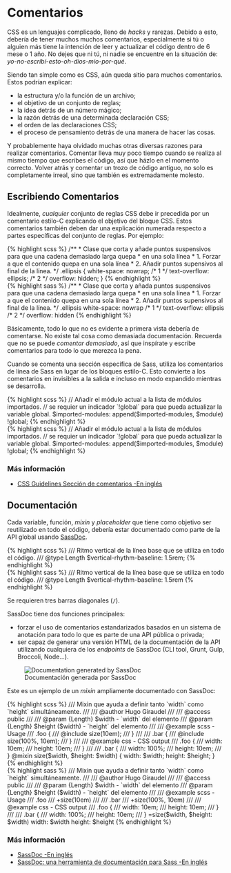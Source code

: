 
# Comentarios

CSS es un lenguajes complicado, lleno de *hacks* y rarezas. Debido a esto, debería de tener muchos muchos comentarios, especialmente si tú o alguien más tiene la intención de leer y actualizar el código dentro de 6 mese o 1 año. No dejes que ni tú, ni nadie se encuentre en la situación de: *yo-no-escribí-esto-oh-dios-mio-por-qué*.

Siendo tan simple como es CSS, aún queda sitio para muchos comentarios. Estos podrían explicar:

* la estructura y/o la función de un archivo;
* el objetivo de un conjunto de reglas;
* la idea detrás de un número mágico;
* la razón detrás de una determinada declaración CSS;
* el orden de las declaraciones CSS;
* el proceso de pensamiento detrás de una manera de hacer las cosas.

Y probablemente haya olvidado muchas otras diversas razones para realizar comentarios. Comentar lleva muy poco tiempo cuando se realiza al mismo tiempo que escribes el código, así que házlo en el momento correcto. Volver atrás y comentar un trozo de código antiguo, no solo es completamente irreal, sino que también es extremadamente molesto.






## Escribiendo Comentarios

Idealmente, *cualquier* conjunto de reglas CSS debe ir precedida por un comentario estilo-C explicando el objetivo del bloque CSS. Estos comentarios también deben dar una explicación numerada respecto a partes específicas del conjunto de reglas. Por ejemplo:

<div class="code-block">
  <div class="code-block__wrapper" data-syntax="scss">
{% highlight scss %}
/**
 * Clase que corta y añade puntos suspensivos para que una cadena demasiado larga quepa
 * en una sola línea
 * 1. Forzar a que el contenido quepa en una sola línea
 * 2. Añadir puntos supensivos al final de la línea.
 */
.ellipsis {
  white-space: nowrap; /* 1 */
  text-overflow: ellipsis; /* 2 */
  overflow: hidden;
}
{% endhighlight %}
  </div>
  <div class="code-block__wrapper" data-syntax="sass">
{% highlight sass %}
/**
 * Clase que corta y añada puntos suspensivos para que una cadena demasiado larga quepa
 * en una sola línea
 * 1. Forzar a que el contenido quepa en una sola línea
 * 2. Añadir puntos supensivos al final de la línea.
 */
.ellipsis
  white-space: nowrap /* 1 */
  text-overflow: ellipsis /* 2 */
  overflow: hidden
{% endhighlight %}
  </div>
</div>

Básicamente, todo lo que no es evidente a primera vista debería de comentarse. No existe tal cosa como demasiada documentación. Recuerda que no se puede *comentar demasiado*, así que inspírate y escribe  comentarios para todo lo que merezca la pena.

Cuando se comenta una sección específica de Sass, utiliza los comentarios de línea de Sass en lugar de los bloques estilo-C. Esto convierte a los comentarios en invisibles a la salida e incluso en modo expandido mientras se desarrolla.

<div class="code-block">
  <div class="code-block__wrapper" data-syntax="scss">
{% highlight scss %}
// Añadir el módulo actual a la lista de módulos importados.
// se requier un indicador `!global` para que pueda actualizar la variable global.
$imported-modules: append($imported-modules, $module) !global;
{% endhighlight %}
  </div>
  <div class="code-block__wrapper" data-syntax="sass">
{% highlight scss %}
// Añadir el módulo actual a la lista de módulos importados.
// se requier un indicador `!global` para que pueda actualizar la variable global.
$imported-modules: append($imported-modules, $module) !global;
{% endhighlight %}
  </div>
</div>



### Más información

* [CSS Guidelines Sección de comentarios -En inglés](http://cssguidelin.es/#commenting)






## Documentación

Cada variable, función, *mixin* y *placeholder* que tiene como objetivo ser reutilizado en todo el código, debería estar documentado como parte de la API global usando [SassDoc](http://sassdoc.com).

<div class="code-block">
  <div class="code-block__wrapper" data-syntax="scss">
{% highlight scss %}
/// Ritmo vertical de la línea base que se utiliza en todo el código.
/// @type Length
$vertical-rhythm-baseline: 1.5rem;
{% endhighlight %}
  </div>
  <div class="code-block__wrapper" data-syntax="sass">
{% highlight sass %}
/// Ritmo vertical de la línea base que se utiliza en todo el código.
/// @type Length
$vertical-rhythm-baseline: 1.5rem
{% endhighlight %}
  </div>
</div>

<div class="note">
  <p>Se requieren tres barras diagonales (<code>/</code>).</p>
</div>

SassDoc tiene dos funciones principales:

* forzar el uso de comentarios estandarizados basados en un sistema de anotación para todo lo que es parte de una API pública o privada;
* ser capaz de generar una versión HTML de la documentación de la API utilizando cualquiera de los *endpoints* de SassDoc (CLI tool, Grunt, Gulp, Broccoli, Node...).

<figure role="group">
<img alt="Documentation generated by SassDoc" src="http://sassdoc.com/assets/images/preview-image.png" />
<figcaption>Documentación generada por SassDoc</figcaption>
</figure>

Este es un ejemplo de un *mixin* ampliamente documentado con SassDoc:

<div class="code-block">
  <div class="code-block__wrapper" data-syntax="scss">
{% highlight scss %}
/// Mixin que ayuda a definir tanto `width` como `height` simultáneamente.
///
/// @author Hugo Giraudel
///
/// @access public
///
/// @param {Length} $width - `width` del elemento
/// @param {Length} $height ($width) - `height` del elemento
///
/// @example scss - Usage
///   .foo {
///     @include size(10em);
///   }
///
///   .bar {
///     @include size(100%, 10em);
///   }
///
/// @example css - CSS output
///   .foo {
///     width: 10em;
///     height: 10em;
///   }
///
///   .bar {
///     width: 100%;
///     height: 10em;
///   }
@mixin size($width, $height: $width) {
  width: $width;
  height: $height;
}
{% endhighlight %}
  </div>
  <div class="code-block__wrapper" data-syntax="sass">
{% highlight sass %}
/// Mixin que ayuda a definir tanto `width` como `height` simultáneamente.
///
/// @author Hugo Giraudel
///
/// @access public
///
/// @param {Length} $width - `width` del elemento
/// @param {Length} $height ($width) - `height` del elemento
///
/// @example scss - Usage
///   .foo
///     +size(10em)
///
///   .bar
///     +size(100%, 10em)
///
/// @example css - CSS output
///   .foo {
///     width: 10em;
///     height: 10em;
///   }
///
///   .bar {
///     width: 100%;
///     height: 10em;
///   }
=size($width, $height: $width)
  width: $width
  height: $height
{% endhighlight %}
  </div>
</div>



### Más información

* [SassDoc -En inglés](http://sassdoc.com)
* [SassDoc: una herramienta de documentación para Sass -En inglés](http://www.sitepoint.com/sassdoc-documentation-tool-sass/)

